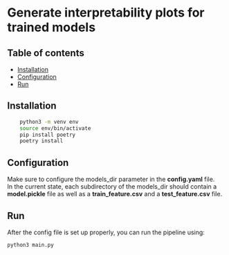 # Generate interpretability plots for trained models <!-- omit in toc -->

## Table of contents <!-- omit in toc -->

- [Installation](#installation)
- [Configuration](#configuration)
- [Run](#run)

## Installation

```bash
    python3 -m venv env
    source env/bin/activate
    pip install poetry
    poetry install
```
  
## Configuration

Make sure to configure the models_dir parameter in the **config.yaml** file.\
In the current state, each subdirectory of the models_dir should contain a **model.pickle** file as well as a **train_feature.csv** and a **test_feature.csv** file.

## Run

After the config file is set up properly, you can run the pipeline using:

```bash
python3 main.py
```
